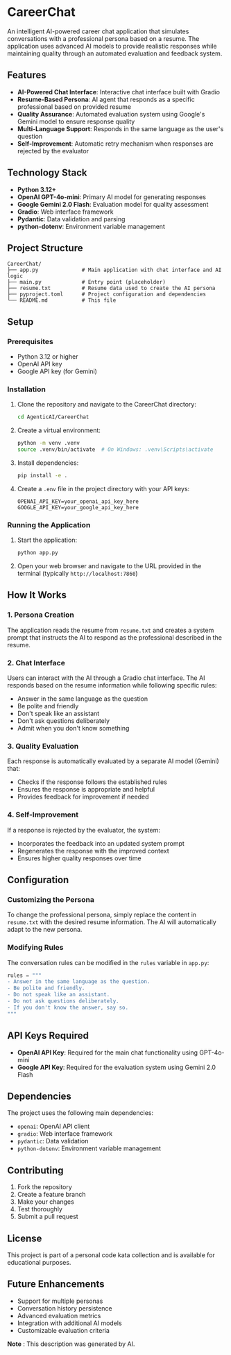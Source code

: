 # CareerChat

An intelligent AI-powered career chat application that simulates conversations with a professional persona based on a resume. The application uses advanced AI models to provide realistic responses while maintaining quality through an automated evaluation and feedback system.

## Features

- **AI-Powered Chat Interface**: Interactive chat interface built with Gradio
- **Resume-Based Persona**: AI agent that responds as a specific professional based on provided resume
- **Quality Assurance**: Automated evaluation system using Google's Gemini model to ensure response quality
- **Multi-Language Support**: Responds in the same language as the user's question
- **Self-Improvement**: Automatic retry mechanism when responses are rejected by the evaluator

## Technology Stack

- **Python 3.12+**
- **OpenAI GPT-4o-mini**: Primary AI model for generating responses
- **Google Gemini 2.0 Flash**: Evaluation model for quality assessment
- **Gradio**: Web interface framework
- **Pydantic**: Data validation and parsing
- **python-dotenv**: Environment variable management

## Project Structure

```
CareerChat/
├── app.py              # Main application with chat interface and AI logic
├── main.py             # Entry point (placeholder)
├── resume.txt          # Resume data used to create the AI persona
├── pyproject.toml      # Project configuration and dependencies
└── README.md           # This file
```

## Setup

### Prerequisites

- Python 3.12 or higher
- OpenAI API key
- Google API key (for Gemini)

### Installation

1. Clone the repository and navigate to the CareerChat directory:

   ```bash
   cd AgenticAI/CareerChat
   ```
2. Create a virtual environment:

   ```bash
   python -m venv .venv
   source .venv/bin/activate  # On Windows: .venv\Scripts\activate
   ```
3. Install dependencies:

   ```bash
   pip install -e .
   ```
4. Create a `.env` file in the project directory with your API keys:

   ```env
   OPENAI_API_KEY=your_openai_api_key_here
   GOOGLE_API_KEY=your_google_api_key_here
   ```

### Running the Application

1. Start the application:

   ```bash
   python app.py
   ```
2. Open your web browser and navigate to the URL provided in the terminal (typically `http://localhost:7860`)

## How It Works

### 1. Persona Creation

The application reads the resume from `resume.txt` and creates a system prompt that instructs the AI to respond as the professional described in the resume.

### 2. Chat Interface

Users can interact with the AI through a Gradio chat interface. The AI responds based on the resume information while following specific rules:

- Answer in the same language as the question
- Be polite and friendly
- Don't speak like an assistant
- Don't ask questions deliberately
- Admit when you don't know something

### 3. Quality Evaluation

Each response is automatically evaluated by a separate AI model (Gemini) that:

- Checks if the response follows the established rules
- Ensures the response is appropriate and helpful
- Provides feedback for improvement if needed

### 4. Self-Improvement

If a response is rejected by the evaluator, the system:

- Incorporates the feedback into an updated system prompt
- Regenerates the response with the improved context
- Ensures higher quality responses over time

## Configuration

### Customizing the Persona

To change the professional persona, simply replace the content in `resume.txt` with the desired resume information. The AI will automatically adapt to the new persona.

### Modifying Rules

The conversation rules can be modified in the `rules` variable in `app.py`:

```python
rules = """
- Answer in the same language as the question.
- Be polite and friendly.
- Do not speak like an assistant.
- Do not ask questions deliberately.
- If you don't know the answer, say so.
"""
```

## API Keys Required

- **OpenAI API Key**: Required for the main chat functionality using GPT-4o-mini
- **Google API Key**: Required for the evaluation system using Gemini 2.0 Flash

## Dependencies

The project uses the following main dependencies:

- `openai`: OpenAI API client
- `gradio`: Web interface framework
- `pydantic`: Data validation
- `python-dotenv`: Environment variable management

## Contributing

1. Fork the repository
2. Create a feature branch
3. Make your changes
4. Test thoroughly
5. Submit a pull request

## License

This project is part of a personal code kata collection and is available for educational purposes.

## Future Enhancements

- Support for multiple personas
- Conversation history persistence
- Advanced evaluation metrics
- Integration with additional AI models
- Customizable evaluation criteria

**Note** : This description was generated by AI.
